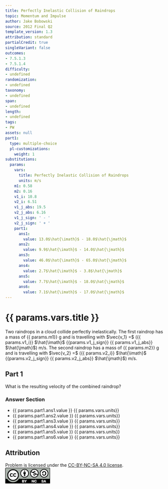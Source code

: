 ```yaml
---
title: Perfectly Inelastic Collision of Raindrops
topic: Momentum and Impulse
author: Jake Bobowski
source: 2012 Final Q2
template_version: 1.3
attribution: standard
partialCredit: true
singleVariant: false
outcomes:
- 7.5.1.3
- 7.5.1.4
difficulty:
- undefined
randomization:
- undefined
taxonomy:
- undefined
span:
- undefined
length:
- undefined
tags:
- PW
assets: null
part1:
  type: multiple-choice
  pl-customizations:
    weight: 1
substitutions:
  params:
    vars:
      title: Perfectly Inelastic Collision of Raindrops
      units: m/s
    m1: 0.58
    m2: 0.16
    v1_i: 10.8
    v2_i: 6.51
    v1_j_abs: 19.5
    v2_j_abs: 6.16
    v1_j_sign: ' - '
    v2_j_sign: ' + '
    part1:
      ans1:
        value: 13.0$\hat{\imath}$ - 18.0$\hat{\jmath}$
      ans2:
        value: 9.9$\hat{\imath}$ - 14.0$\hat{\jmath}$
      ans3:
        value: 46.0$\hat{\imath}$ - 65.0$\hat{\jmath}$
      ans4:
        value: 2.7$\hat{\imath}$ - 3.8$\hat{\jmath}$
      ans5:
        value: 7.7$\hat{\imath}$ - 18.0$\hat{\jmath}$
      ans6:
        value: 7.1$\hat{\imath}$ - 17.0$\hat{\jmath}$
---
```

# {{ params.vars.title }}
Two raindrops in a cloud collide perfectly inelastically. The first raindrop has a mass of {{ params.m1}} g and is travelling with $\vec{v_1} =$ ({{ params.v1_i}} $\hat{\imath}$ {{params.v1_j_sign}} {{ params.v1_j_abs}} $\hat{\jmath}$) m/s.
The second raindrop has a mass of {{ params.m2}} g and is travelling with $\vec{v_2} =$ ({{ params.v2_i}} $\hat{\imath}$ {{params.v2_j_sign}} {{ params.v2_j_abs}} $\hat{\jmath}$) m/s.

## Part 1

What is the resulting velocity of the combined raindrop?

### Answer Section

- {{ params.part1.ans1.value }} {{ params.vars.units}}
- {{ params.part1.ans2.value }} {{ params.vars.units}}
- {{ params.part1.ans3.value }} {{ params.vars.units}}
- {{ params.part1.ans4.value }} {{ params.vars.units}}
- {{ params.part1.ans5.value }} {{ params.vars.units}}
- {{ params.part1.ans6.value }} {{ params.vars.units}}

## Attribution

Problem is licensed under the [CC-BY-NC-SA 4.0 license](https://creativecommons.org/licenses/by-nc-sa/4.0/).<br> ![The Creative Commons 4.0 license requiring attribution-BY, non-commercial-NC, and share-alike-SA license.](https://raw.githubusercontent.com/firasm/bits/master/by-nc-sa.png)